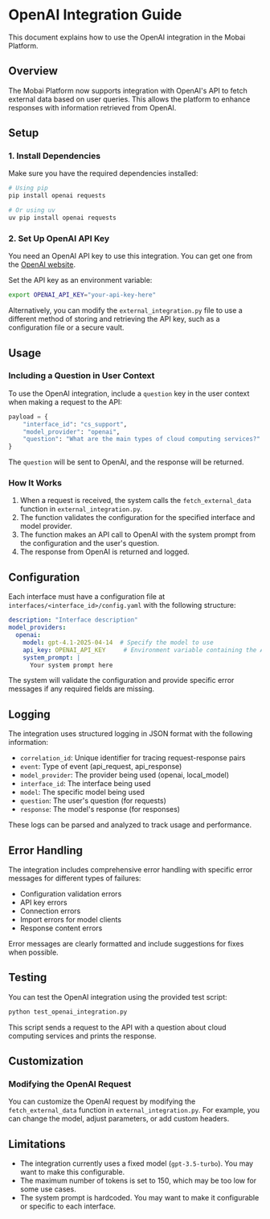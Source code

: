 # OpenAI Integration Guide

This document explains how to use the OpenAI integration in the Mobai Platform.

## Overview

The Mobai Platform now supports integration with OpenAI's API to fetch external data based on user queries. This allows the platform to enhance responses with information retrieved from OpenAI.

## Setup

### 1. Install Dependencies

Make sure you have the required dependencies installed:

```bash
# Using pip
pip install openai requests

# Or using uv
uv pip install openai requests
```

### 2. Set Up OpenAI API Key

You need an OpenAI API key to use this integration. You can get one from the [OpenAI website](https://platform.openai.com/api-keys).

Set the API key as an environment variable:

```bash
export OPENAI_API_KEY="your-api-key-here"
```

Alternatively, you can modify the `external_integration.py` file to use a different method of storing and retrieving the API key, such as a configuration file or a secure vault.

## Usage

### Including a Question in User Context

To use the OpenAI integration, include a `question` key in the user context when making a request to the API:

```python
payload = {
    "interface_id": "cs_support",
    "model_provider": "openai",
    "question": "What are the main types of cloud computing services?"
}
```

The `question` will be sent to OpenAI, and the response will be returned.

### How It Works

1. When a request is received, the system calls the `fetch_external_data` function in `external_integration.py`.
2. The function validates the configuration for the specified interface and model provider.
3. The function makes an API call to OpenAI with the system prompt from the configuration and the user's question.
4. The response from OpenAI is returned and logged.

## Configuration

Each interface must have a configuration file at `interfaces/<interface_id>/config.yaml` with the following structure:

```yaml
description: "Interface description"
model_providers:
  openai:
    model: gpt-4.1-2025-04-14  # Specify the model to use
    api_key: OPENAI_API_KEY     # Environment variable containing the API key
    system_prompt: |
      Your system prompt here
```

The system will validate the configuration and provide specific error messages if any required fields are missing.

## Logging

The integration uses structured logging in JSON format with the following information:

- `correlation_id`: Unique identifier for tracing request-response pairs
- `event`: Type of event (api_request, api_response)
- `model_provider`: The provider being used (openai, local_model)
- `interface_id`: The interface being used
- `model`: The specific model being used
- `question`: The user's question (for requests)
- `response`: The model's response (for responses)

These logs can be parsed and analyzed to track usage and performance.

## Error Handling

The integration includes comprehensive error handling with specific error messages for different types of failures:

- Configuration validation errors
- API key errors
- Connection errors
- Import errors for model clients
- Response content errors

Error messages are clearly formatted and include suggestions for fixes when possible.

## Testing

You can test the OpenAI integration using the provided test script:

```bash
python test_openai_integration.py
```

This script sends a request to the API with a question about cloud computing services and prints the response.

## Customization

### Modifying the OpenAI Request

You can customize the OpenAI request by modifying the `fetch_external_data` function in `external_integration.py`. For example, you can change the model, adjust parameters, or add custom headers.

## Limitations

- The integration currently uses a fixed model (`gpt-3.5-turbo`). You may want to make this configurable.
- The maximum number of tokens is set to 150, which may be too low for some use cases.
- The system prompt is hardcoded. You may want to make it configurable or specific to each interface.
